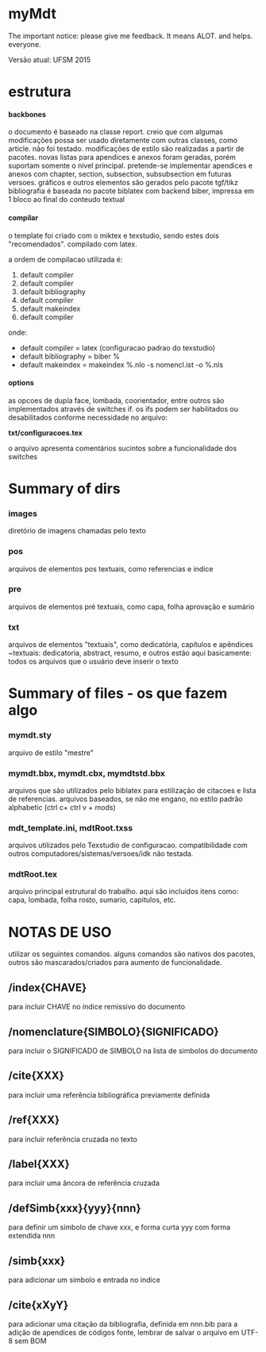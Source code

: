 # myMdt

The important notice: please give me feedback. It means ALOT. and helps. everyone.


Versão atual: UFSM 2015

# estrutura
#### backbones
o documento é baseado na classe report. creio que com algumas modificações possa ser usado diretamente com outras classes, como article. não foi testado. modificações de estilo são realizadas a partir de pacotes.
novas listas para apendices e anexos foram geradas, porém suportam somente o nível principal. pretende-se implementar apendices e anexos com chapter, section, subsection, subsubsection em futuras versoes.
gráficos e outros elementos são gerados pelo pacote tgf/tikz
bibliografia é baseada no pacote biblatex com backend biber, impressa em 1 bloco ao final do conteudo textual

#### compilar
o template foi criado com o miktex e texstudio, sendo estes dois "recomendados". compilado com latex.

a ordem de compilacao utilizada é:

1. default compiler
2. default compiler
3. default bibliography
4. default compiler
5. default makeindex
6. default compiler

onde:
* default compiler = latex (configuracao padrao do texstudio)
* default bibliography = biber %
* default makeindex = makeindex %.nlo -s nomencl.ist -o %.nls

#### options
as opcoes de dupla face, lombada, coorientador, entre outros são implementados através de switches if.
os ifs podem ser habilitados ou desabilitados conforme necessidade no arquivo:

__txt/configuracoes.tex__

o arquivo apresenta comentários sucintos sobre a funcionalidade dos switches

# Summary of dirs
### images
diretório de imagens chamadas pelo texto

### pos
arquivos de elementos pos textuais, como referencias e indice

### pre
arquivos de elementos pré textuais, como capa, folha aprovação e sumário

### txt
arquivos de elementos "textuais", como dedicatória, capítulos e apêndices
~textuais: dedicatoria, abstract, resumo, e outros estão aqui
basicamente: todos os arquivos que o usuário deve inserir o texto

# Summary of files - os que fazem algo
### mymdt.sty
arquivo de estilo "mestre"

### mymdt.bbx, mymdt.cbx, mymdtstd.bbx
arquivos que são utilizados pelo biblatex para estilização de citacoes e lista de referencias. arquivos baseados, se não me engano, no estilo padrão alphabetic (ctrl c+ ctrl v + mods)

### mdt_template.ini, mdtRoot.txss
arquivos utilizados pelo Texstudio de configuracao. compatibilidade com outros computadores/sistemas/versoes/idk não testada.

### mdtRoot.tex
arquivo principal estrutural do trabalho.
aqui são incluidos itens como: capa, lombada, folha rosto, sumario, capitulos, etc.

# NOTAS DE USO
utilizar os seguintes comandos. alguns comandos são nativos dos pacotes, outros são mascarados/criados para aumento de funcionalidade.
## /index{CHAVE}
para incluir CHAVE no índice remissivo do documento

## /nomenclature{SIMBOLO}{SIGNIFICADO}
para incluir o SIGNIFICADO de SIMBOLO na lista de simbolos do documento

## /cite{XXX}
para incluir uma referência bibliográfica previamente definida

## /ref{XXX}
para incluir referência cruzada no texto

## /label{XXX}
para incluir uma âncora de referência cruzada

## /defSimb{xxx}{yyy}{nnn}
para definir um simbolo de chave xxx,
e forma curta yyy com forma extendida nnn

## /simb{xxx}
para adicionar um simbolo e entrada no indice

## /cite{xXyY}
para adicionar uma citação da bibliografia, definida em nnn.bib
para a adição de apendices de códigos fonte, lembrar de salvar o arquivo em UTF-8 sem BOM
